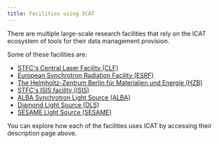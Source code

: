 ```yaml
---
title: Facilities using ICAT
---
```


There are multiple large-scale research facilities that rely on the ICAT ecosystem of tools for their data management provision.

Some of these facilities are:

- [STFC's Central Laser Facility (CLF)](/collaboration/facilities/clf/) 
- [European Synchrotron Radiation Facility (ESRF)](/collaboration/facilities/esrf/)
- [The Helmholtz-Zentrum Berlin für Materialien und Energie (HZB)](/collaboration/facilities/hzb/)
- [STFC's ISIS facility (ISIS)](/collaboration/facilities/isis/)
- [ALBA Synchrotron Light Source (ALBA)](/collaboration/facilities/alba/)
- [Diamond Light Source (DLS)](https://diamond.ac.uk/)
- [SESAME Light Source (SESAME)](https://www.sesame.org.jo/)

You can explore how each of the facilities uses ICAT by accessing their description page above.
